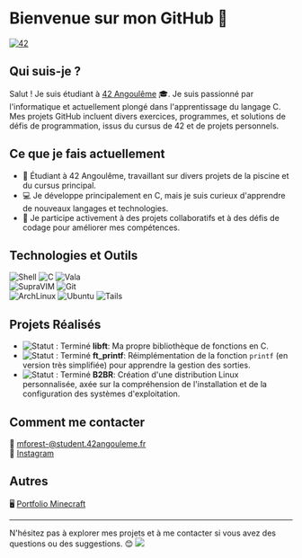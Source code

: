 # Bienvenue sur mon GitHub 👋

<a href='https://profile.intra.42.fr/users/mforest-' target="_blank"><img alt='42' src='https://img.shields.io/badge/Intra-100000?style=flat-round&logo=42&logoColor=white&labelColor=000000&color=000000'/></a>  

## Qui suis-je ?

Salut ! Je suis étudiant à [42 Angoulême](https://www.42.fr/) 🎓. Je suis passionné par l'informatique et actuellement plongé dans l'apprentissage du langage C. Mes projets GitHub incluent divers exercices, programmes, et solutions de défis de programmation, issus du cursus de 42 et de projets personnels.

## Ce que je fais actuellement

- 🔧 Étudiant à 42 Angoulême, travaillant sur divers projets de la piscine et du cursus principal.
- 💻 Je développe principalement en C, mais je suis curieux d'apprendre de nouveaux langages et technologies.
- 🚀 Je participe activement à des projets collaboratifs et à des défis de codage pour améliorer mes compétences.

## Technologies et Outils

![Shell](https://img.shields.io/badge/Shell-4EAA25?style=for-the-badge&logo=gnu-bash&logoColor=white)
![C](https://img.shields.io/badge/C-00599C?style=for-the-badge&logo=c&logoColor=white)
![Vala](https://img.shields.io/badge/Vala-543975?style=for-the-badge&logo=vala&logoColor=white)  
![SupraVIM](https://img.shields.io/badge/SupraVIM-00FF00?style=for-the-badge&logo=vim&logoColor=white)
![Git](https://img.shields.io/badge/Git-F05032?style=for-the-badge&logo=git&logoColor=white)  
![ArchLinux](https://img.shields.io/badge/ArchLinux-1793D1?style=for-the-badge&logo=arch-linux&logoColor=white)
![Ubuntu](https://img.shields.io/badge/Ubuntu-E95420?style=for-the-badge&logo=ubuntu&logoColor=white)
![Tails](https://img.shields.io/badge/Tails-56347C?style=for-the-badge&logo=tails&logoColor=white)

## Projets Réalisés

- ![Statut : Terminé](https://img.shields.io/badge/Statut%20Terminé-28a745?style=for-the-badge&logoColor=white)
**libft**: Ma propre bibliothèque de fonctions en C.
- ![Statut : Terminé](https://img.shields.io/badge/Statut%20Terminé-28a745?style=for-the-badge&logoColor=white)
**ft_printf**: Réimplémentation de la fonction `printf` (en version très simplifiée) pour apprendre la gestion des sorties.
- ![Statut : Terminé](https://img.shields.io/badge/Statut%20Terminé-28a745?style=for-the-badge&logoColor=white)
**B2BR**: Création d'une distribution Linux personnalisée, axée sur la compréhension de l'installation et de la configuration des systèmes d'exploitation.

## Comment me contacter

📧 [mforest-@student.42angouleme.fr](mailto:mforest-@student.42angouleme.fr)  
📸 [Instagram](https://www.instagram.com/malo.cmiyc/)  

## Autres

🖥️ [Portfolio Minecraft](https://express.adobe.com/page/8sTyy6wh0tZ0P/)

---

N'hésitez pas à explorer mes projets et à me contacter si vous avez des questions ou des suggestions. 😊
![](https://komarev.com/ghpvc/?username=realgetOff&style=for-the-badge)
